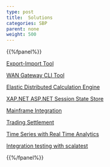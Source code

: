 ```yaml
---
type: post
title:  Solutions
categories: SBP
parent: none
weight: 500
---
```



{{%fpanel%}}

[Export-Import Tool](./export-import-tool.html)

[WAN Gateway CLI Tool](./wan-gateway-command-line-tool.html)

[Elastic Distributed Calculation Engine](./elastic-distributed-calculation-engine.html)

[XAP.NET ASP.NET Session State Store](./dotnet-session-store.html)

[Mainframe Integration](./mainframe-integration.html)

[Trading Settlement](./trading-settlement.html)

[Time Series with Real Time Analytics](./time-series.html)

[Integration testing with scalatest](./i10n-scalatest.html)

{{%/fpanel%}}